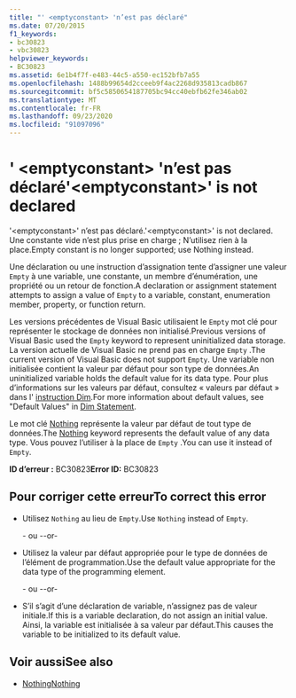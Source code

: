 ```yaml
---
title: "' <emptyconstant> 'n’est pas déclaré"
ms.date: 07/20/2015
f1_keywords:
- bc30823
- vbc30823
helpviewer_keywords:
- BC30823
ms.assetid: 6e1b4f7f-e483-44c5-a550-ec152bfb7a55
ms.openlocfilehash: 1488b99654d2cceeb9f4ac2268d935813cadb867
ms.sourcegitcommit: bf5c5850654187705bc94cc40ebfb62fe346ab02
ms.translationtype: MT
ms.contentlocale: fr-FR
ms.lasthandoff: 09/23/2020
ms.locfileid: "91097096"
---
```

# <a name="emptyconstant-is-not-declared"></a><span data-ttu-id="c5a7b-102">' \<emptyconstant> 'n’est pas déclaré</span><span class="sxs-lookup"><span data-stu-id="c5a7b-102">'\<emptyconstant>' is not declared</span></span>

<span data-ttu-id="c5a7b-103">'\<emptyconstant>' n’est pas déclaré.</span><span class="sxs-lookup"><span data-stu-id="c5a7b-103">'\<emptyconstant>' is not declared.</span></span> <span data-ttu-id="c5a7b-104">Une constante vide n’est plus prise en charge ; N’utilisez rien à la place.</span><span class="sxs-lookup"><span data-stu-id="c5a7b-104">Empty constant is no longer supported; use Nothing instead.</span></span>  
  
 <span data-ttu-id="c5a7b-105">Une déclaration ou une instruction d’assignation tente d’assigner une valeur `Empty` à une variable, une constante, un membre d’énumération, une propriété ou un retour de fonction.</span><span class="sxs-lookup"><span data-stu-id="c5a7b-105">A declaration or assignment statement attempts to assign a value of `Empty` to a variable, constant, enumeration member, property, or function return.</span></span>  
  
 <span data-ttu-id="c5a7b-106">Les versions précédentes de Visual Basic utilisaient le `Empty` mot clé pour représenter le stockage de données non initialisé.</span><span class="sxs-lookup"><span data-stu-id="c5a7b-106">Previous versions of Visual Basic used the `Empty` keyword to represent uninitialized data storage.</span></span> <span data-ttu-id="c5a7b-107">La version actuelle de Visual Basic ne prend pas en charge `Empty` .</span><span class="sxs-lookup"><span data-stu-id="c5a7b-107">The current version of Visual Basic does not support `Empty`.</span></span> <span data-ttu-id="c5a7b-108">Une variable non initialisée contient la valeur par défaut pour son type de données.</span><span class="sxs-lookup"><span data-stu-id="c5a7b-108">An uninitialized variable holds the default value for its data type.</span></span> <span data-ttu-id="c5a7b-109">Pour plus d’informations sur les valeurs par défaut, consultez « valeurs par défaut » dans l' [instruction Dim](../language-reference/statements/dim-statement.md).</span><span class="sxs-lookup"><span data-stu-id="c5a7b-109">For more information about default values, see "Default Values" in [Dim Statement](../language-reference/statements/dim-statement.md).</span></span>  
  
 <span data-ttu-id="c5a7b-110">Le mot clé [Nothing](../language-reference/nothing.md) représente la valeur par défaut de tout type de données.</span><span class="sxs-lookup"><span data-stu-id="c5a7b-110">The [Nothing](../language-reference/nothing.md) keyword represents the default value of any data type.</span></span> <span data-ttu-id="c5a7b-111">Vous pouvez l’utiliser à la place de `Empty` .</span><span class="sxs-lookup"><span data-stu-id="c5a7b-111">You can use it instead of `Empty`.</span></span>  
  
 <span data-ttu-id="c5a7b-112">**ID d’erreur :** BC30823</span><span class="sxs-lookup"><span data-stu-id="c5a7b-112">**Error ID:** BC30823</span></span>  
  
## <a name="to-correct-this-error"></a><span data-ttu-id="c5a7b-113">Pour corriger cette erreur</span><span class="sxs-lookup"><span data-stu-id="c5a7b-113">To correct this error</span></span>  
  
- <span data-ttu-id="c5a7b-114">Utilisez `Nothing` au lieu de `Empty`.</span><span class="sxs-lookup"><span data-stu-id="c5a7b-114">Use `Nothing` instead of `Empty`.</span></span>  
  
     <span data-ttu-id="c5a7b-115">- ou -</span><span class="sxs-lookup"><span data-stu-id="c5a7b-115">-or-</span></span>  
  
- <span data-ttu-id="c5a7b-116">Utilisez la valeur par défaut appropriée pour le type de données de l’élément de programmation.</span><span class="sxs-lookup"><span data-stu-id="c5a7b-116">Use the default value appropriate for the data type of the programming element.</span></span>  
  
     <span data-ttu-id="c5a7b-117">- ou -</span><span class="sxs-lookup"><span data-stu-id="c5a7b-117">-or-</span></span>  
  
- <span data-ttu-id="c5a7b-118">S’il s’agit d’une déclaration de variable, n’assignez pas de valeur initiale.</span><span class="sxs-lookup"><span data-stu-id="c5a7b-118">If this is a variable declaration, do not assign an initial value.</span></span> <span data-ttu-id="c5a7b-119">Ainsi, la variable est initialisée à sa valeur par défaut.</span><span class="sxs-lookup"><span data-stu-id="c5a7b-119">This causes the variable to be initialized to its default value.</span></span>  
  
## <a name="see-also"></a><span data-ttu-id="c5a7b-120">Voir aussi</span><span class="sxs-lookup"><span data-stu-id="c5a7b-120">See also</span></span>

- [<span data-ttu-id="c5a7b-121">Nothing</span><span class="sxs-lookup"><span data-stu-id="c5a7b-121">Nothing</span></span>](../language-reference/nothing.md)
